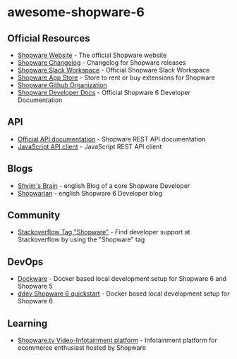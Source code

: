 # awesome-shopware-6

## Official Resources
- [Shopware Website](https://www.shopware.com/) - The official Shopware website
- [Shopware Changelog](shopware.com/de/changelog/) - Changelog for Shopware releases
- [Shopware Slack Workspace](https://slack.shopware.com/) - Official Shopware Slack Workspace
- [Shopware App Store](https://store.shopware.com/) - Store to rent or buy extensions for Shopware
- [Shopware Github Organization](https://github.com/shopware)
- [Shopware Developer Docs](https://developer.shopware.com/docs/) - Official Shopware 6 Developer Documentation

## API
- [Official API documentation](https://shopware.stoplight.io/) - Shopware REST API documentation
- [JavaScript API client](https://github.com/bluewire-solutions/shopware-6-api-client) - JavaScript REST API client

## Blogs
- [Shyim's Brain](https://shyim.me/) - english Blog of a core Shopware Developer
- [Shopwarian](https://shopwarian.com/) - english Shopware 6 Developer blog

## Community
- [Stackoverflow Tag "Shopware"](https://stackoverflow.com/questions/tagged/shopware) - Find developer support at Stackoverflow by using the "Shopware" tag

## DevOps
- [Dockware](https://dockware.io/) - Docker based local development setup for Shopware 6 and Shopware 5
- [ddev Shopware 6 quickstart](https://ddev.readthedocs.io/en/latest/users/cli-usage/#shopware-6-quickstart) - Docker based local development setup for Shopware 6

## Learning
- [Shopware.tv Video-Infotainment platform](https://tv.shopware.com/) - Infotainment platform for ecommerce enthusiast hosted by Shopware
